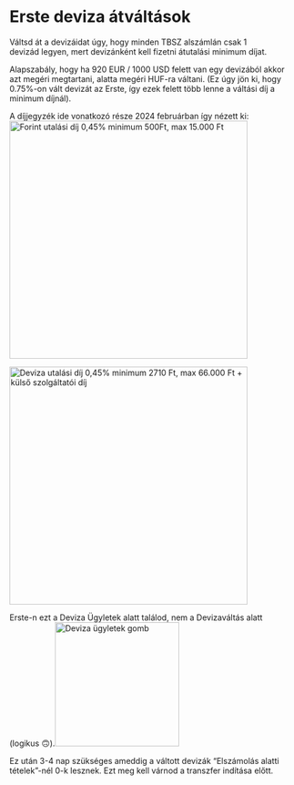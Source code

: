 # Erste deviza átváltások

Váltsd át a devizáidat úgy, hogy minden TBSZ alszámlán csak 1 devizád legyen, mert devizánként kell fizetni átutalási minimum díjat.

Alapszabály, hogy ha 920 EUR / 1000 USD felett van egy devizából akkor azt megéri megtartani, alatta megéri HUF-ra váltani. (Ez úgy jön ki, hogy 0.75%-on vált devizát az Erste, így ezek felett több lenne a váltási díj a minimum díjnál).

A díjjegyzék ide vonatkozó része 2024 februárban így nézett ki:
<img src="../images/dijjegyzek_forint.png" alt="Forint utalási díj 0,45% minimum 500Ft, max 15.000 Ft" width="418" />

<img src="../images/dijjegyzek_deviza.png" alt="Deviza utalási díj 0,45% minimum 2710 Ft, max 66.000 Ft + külső szolgáltatói díj" width="418" />

Erste-n ezt a Deviza Ügyletek alatt találod, nem a Devizaváltás alatt (logikus 🙃).<img src="../images/deviza_ugyletek.png" alt="Deviza ügyletek gomb" width="218" />

Ez után 3-4 nap szükséges ameddig a váltott devizák “Elszámolás alatti tételek”-nél 0-k lesznek. Ezt meg kell várnod a transzfer indítása előtt.
